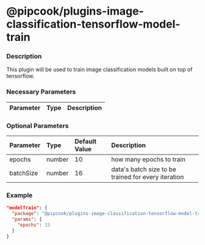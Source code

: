 # @pipcook/plugins-image-classification-tensorflow-model-train

### Description

This plugin will be used to train image classification models built on top of tensorflow.


### Necessary Parameters

| Parameter | Type | Description |
|:----------|:-----|:------------|


### Optional Parameters

| Parameter | Type | Default Value | Description |
|:----------|:-----|:------|:-----|
|epochs|number|10|how many epochs to train|
|batchSize|number|16|data's batch size to be trained for every iteration|


### Example
```json
"modelTrain": {
  "package": "@pipcook/plugins-image-classification-tensorflow-model-train",
  "params": {
    "epochs": 15
  }
}
```
